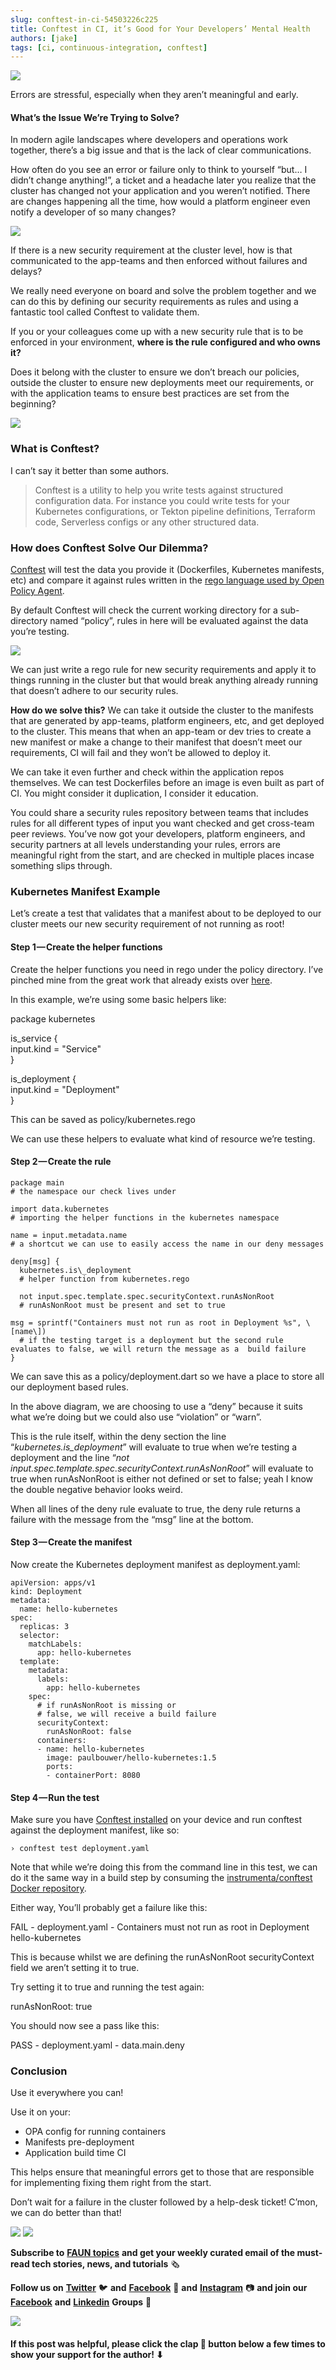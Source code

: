 ```yaml
---
slug: conftest-in-ci-54503226c225
title: Conftest in CI, it’s Good for Your Developers’ Mental Health
authors: [jake]
tags: [ci, continuous-integration, conftest]
---
```



![](https://cdn-images-1.medium.com/max/800/0*7G4BBkTWwy5Cou-h)

Errors are stressful, especially when they aren’t meaningful and early.

#### What’s the Issue We’re Trying to Solve?

In modern agile landscapes where developers and operations work together, there’s a big issue and that is the lack of clear communications.

How often do you see an error or failure only to think to yourself “but… I didn’t change anything!”, a ticket and a headache later you realize that the cluster has changed not your application and you weren’t notified. There are changes happening all the time, how would a platform engineer even notify a developer of so many changes?

![](https://cdn-images-1.medium.com/max/800/0*HWt6I0Yw3yeBCmmT)

If there is a new security requirement at the cluster level, how is that communicated to the app-teams and then enforced without failures and delays?

We really need everyone on board and solve the problem together and we can do this by defining our security requirements as rules and using a fantastic tool called Conftest to validate them.

If you or your colleagues come up with a new security rule that is to be enforced in your environment, **where is the rule configured and who owns it?**

Does it belong with the cluster to ensure we don’t breach our policies, outside the cluster to ensure new deployments meet our requirements, or with the application teams to ensure best practices are set from the beginning?

![](https://cdn-images-1.medium.com/max/800/1*CHaSdI1OYYkLOx6NlUuIjA.png)

### What is Conftest?

I can’t say it better than some authors.

> Conftest is a utility to help you write tests against structured configuration data. For instance you could write tests for your Kubernetes configurations, or Tekton pipeline definitions, Terraform code, Serverless configs or any other structured data.

### How does Conftest Solve Our Dilemma?

[Conftest](https://www.conftest.dev/) will test the data you provide it (Dockerfiles, Kubernetes manifests, etc) and compare it against rules written in the [rego language used by Open Policy Agent](https://www.openpolicyagent.org/docs/latest/policy-language/).

By default Conftest will check the current working directory for a sub-directory named “policy”, rules in here will be evaluated against the data you’re testing.

![](https://cdn-images-1.medium.com/max/800/1*rknbsX6C2Tn4FHnQFZv_xQ.png)

We can just write a rego rule for new security requirements and apply it to things running in the cluster but that would break anything already running that doesn’t adhere to our security rules.

**How do we solve this?** We can take it outside the cluster to the manifests that are generated by app-teams, platform engineers, etc, and get deployed to the cluster. This means that when an app-team or dev tries to create a new manifest or make a change to their manifest that doesn’t meet our requirements, CI will fail and they won’t be allowed to deploy it.

We can take it even further and check within the application repos themselves. We can test Dockerfiles before an image is even built as part of CI. You might consider it duplication, I consider it education.

You could share a security rules repository between teams that includes rules for all different types of input you want checked and get cross-team peer reviews. You’ve now got your developers, platform engineers, and security partners at all levels understanding your rules, errors are meaningful right from the start, and are checked in multiple places incase something slips through.

### Kubernetes Manifest Example

Let’s create a test that validates that a manifest about to be deployed to our cluster meets our new security requirement of not running as root!

#### Step 1 — Create the helper functions

Create the helper functions you need in rego under the policy directory. I’ve pinched mine from the great work that already exists over [here](https://github.com/open-policy-agent/conftest/tree/master/examples/kubernetes/policy).

In this example, we’re using some basic helpers like:

package kubernetes

is\_service {  
  input.kind = "Service"  
}

is\_deployment {  
  input.kind = "Deployment"  
}

This can be saved as policy/kubernetes.rego

We can use these helpers to evaluate what kind of resource we’re testing.

#### Step 2 — Create the rule
```
package main   
# the namespace our check lives under

import data.kubernetes   
# importing the helper functions in the kubernetes namespace

name = input.metadata.name   
# a shortcut we can use to easily access the name in our deny messages

deny[msg] {  
  kubernetes.is\_deployment   
  # helper function from kubernetes.rego  
    
  not input.spec.template.spec.securityContext.runAsNonRoot   
  # runAsNonRoot must be present and set to true

msg = sprintf("Containers must not run as root in Deployment %s", \[name\])   
  # if the testing target is a deployment but the second rule evaluates to false, we will return the message as a  build failure  
}
```
We can save this as a policy/deployment.dart so we have a place to store all our deployment based rules.

In the above diagram, we are choosing to use a “deny” because it suits what we’re doing but we could also use “violation” or “warn”.

This is the rule itself, within the deny section the line “_kubernetes.is\_deployment_” will evaluate to true when we’re testing a deployment and the line “_not input.spec.template.spec.securityContext.runAsNonRoot_” will evaluate to true when runAsNonRoot is either not defined or set to false; yeah I know the double negative behavior looks weird.

When all lines of the deny rule evaluate to true, the deny rule returns a failure with the message from the “msg” line at the bottom.

#### Step 3 — Create the manifest

Now create the Kubernetes deployment manifest as deployment.yaml:
```
apiVersion: apps/v1  
kind: Deployment  
metadata:  
  name: hello-kubernetes  
spec:  
  replicas: 3  
  selector:  
    matchLabels:  
      app: hello-kubernetes  
  template:  
    metadata:  
      labels:  
        app: hello-kubernetes  
    spec:  
      # if runAsNonRoot is missing or  
      # false, we will receive a build failure  
      securityContext:  
        runAsNonRoot: false  
      containers:  
      - name: hello-kubernetes  
        image: paulbouwer/hello-kubernetes:1.5  
        ports:  
        - containerPort: 8080
```
#### Step 4 — Run the test

Make sure you have [Conftest installed](https://www.conftest.dev/install/) on your device and run conftest against the deployment manifest, like so:

`› conftest test deployment.yaml`

Note that while we’re doing this from the command line in this test, we can do it the same way in a build step by consuming the [instrumenta/conftest Docker repository](https://hub.docker.com/r/instrumenta/conftest).

Either way, You’ll probably get a failure like this:

FAIL - deployment.yaml - Containers must not run as root in Deployment hello-kubernetes

This is because whilst we are defining the runAsNonRoot securityContext field we aren’t setting it to true.

Try setting it to true and running the test again:

runAsNonRoot: true

You should now see a pass like this:

PASS - deployment.yaml - data.main.deny

### Conclusion

Use it everywhere you can!

Use it on your:

*   OPA config for running containers
*   Manifests pre-deployment
*   Application build time CI

This helps ensure that meaningful errors get to those that are responsible for implementing fixing them right from the start.

Don’t wait for a failure in the cluster followed by a help-desk ticket! C’mon, we can do better than that!

![](https://cdn-images-1.medium.com/max/800/1*LBeG0mvq9MM2k1cUyS6mgQ.png)
![](https://cdn-images-1.medium.com/max/800/0*Piks8Tu6xUYpF4DU)

**Subscribe to** [**FAUN topics**](https://www.faun.dev/join?utm_source=medium.com/faun&utm_medium=medium&utm_campaign=faunmediumprebanner) **and get your weekly curated email of the must-read tech stories, news, and tutorials** 🗞️

**Follow us on** [**Twitter**](https://twitter.com/joinfaun) 🐦 **and** [**Facebook**](https://www.facebook.com/faun.dev/) 👥 **and** [**Instagram**](https://instagram.com/fauncommunity/) 📷 **and join our** [**Facebook**](https://www.facebook.com/groups/364904580892967/) **and** [**Linkedin**](https://www.linkedin.com/company/faundev) **Groups** 💬

[![](https://cdn-images-1.medium.com/max/2560/1*_cT0_laE4iPcqW1qrbstAg.gif)](https://www.faun.dev/join?utm_source=medium.com/faun&utm_medium=medium&utm_campaign=faunmediumbanner)

#### If this post was helpful, please click the clap 👏 button below a few times to show your support for the author! ⬇